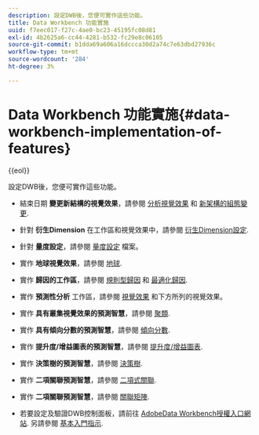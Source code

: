 ```yaml
---
description: 設定DWB後，您便可實作這些功能。
title: Data Workbench 功能實施
uuid: f7eec017-f27c-4ae0-bc23-45195fc08d81
exl-id: 4b2625a6-cc44-4281-b532-fc29e8c06105
source-git-commit: b1dda69a606a16dccca30d2a74c7e63dbd27936c
workflow-type: tm+mt
source-wordcount: '284'
ht-degree: 3%

---
```


# Data Workbench 功能實施{#data-workbench-implementation-of-features}

{{eol}}

設定DWB後，您便可實作這些功能。

* 結束日期 **變更新結構的視覺效果**，請參閱 [分析視覺效果](https://experienceleague.adobe.com/docs/data-workbench/using/client/analysis-visualizations/c-analysis-vis.html) 和 [新架構的組態變更](../../../home/dwb-implement-overview/dwb-implement-deliver/dwb-implement-config-new-schema.md#concept-9aced98e988b48ebbf9e6607c182d0de).

* 針對 **衍生Dimension** 在工作區和視覺效果中，請參閱 [衍生Dimension設定](../../../home/dwb-implement-overview/dwb-implement-deliver/dwb-implement-derived-dims.md#concept-19a5c554ac3e4bc9b86b9aaca5f8cad6).

* 針對 **量度設定**，請參閱 [量度設定](../../../home/dwb-implement-overview/dwb-implement-configure/dwb-implement-metric-setup.md#concept-f568a931db5b4b62b7b1e7827c7f7bf6) 檔案。

* 實作 **地球視覺效果**，請參閱 [地球](https://experienceleague.adobe.com/docs/data-workbench/using/client/analysis-visualizations/globes/c-globes.html).

* 實作 **歸因的工作區**，請參閱 [規則型歸因](https://experienceleague.adobe.com/docs/data-workbench/using/client/attribution-reports/c-rules-attrib.html?lang=en) 和 [最適化歸因](https://experienceleague.adobe.com/docs/data-workbench/using/client/attribution-reports/c-attrib-algorithmic.html?lang=en).

* 實作 **預測性分析** 工作區，請參閱 [視覺效果](https://experienceleague.adobe.com/docs/data-workbench/using/client/visualizations/c-vis.html) 和下方所列的視覺效果。

* 實作 **具有叢集視覺效果的預測智慧**，請參閱 [聚類](https://experienceleague.adobe.com/docs/data-workbench/using/client/analysis-visualizations/visitor-cluster/c-visitor-cluster.html?lang=en).

* 實作 **具有傾向分數的預測智慧**，請參閱 [傾向分數](https://experienceleague.adobe.com/docs/data-workbench/using/client/analysis-visualizations/visitor-propensity/c-visitor-propensity.html).

* 實作 **提升度/增益圖表的預測智慧**，請參閱 [提升度/增益圖表](https://experienceleague.adobe.com/docs/data-workbench/using/client/analysis-visualizations/visitor-propensity/c-propensity-gain-lift-chart.html).

* 實作 **決策樹的預測智慧**，請參閱 [決策樹](https://experienceleague.adobe.com/docs/data-workbench/using/client/analysis-visualizations/decision-trees/c-decision-trees.html).

* 實作 **二項關聯預測智慧**，請參閱 [二項式關聯](https://experienceleague.adobe.com/docs/data-workbench/using/client/analysis-visualizations/correlation-analysis/c-correlation-analysis.html).

* 實作 **二項關聯預測智慧**，請參閱 [關聯矩陣](https://experienceleague.adobe.com/docs/data-workbench/using/client/analysis-visualizations/correlation-analysis/c-correlation-analysis.html).

* 若要設定及驗證DWB控制面板，請前往 [AdobeData Workbench授權入口網站](https://license.visualsciences.com/License/#documentation). 另請參閱 [基本入門指示](../../../home/dwb-implement-overview/dwb-implement-provision/dwb-implement-onboarding.md#concept-e93aba41b26a410f959c5ca7f8e33355).
